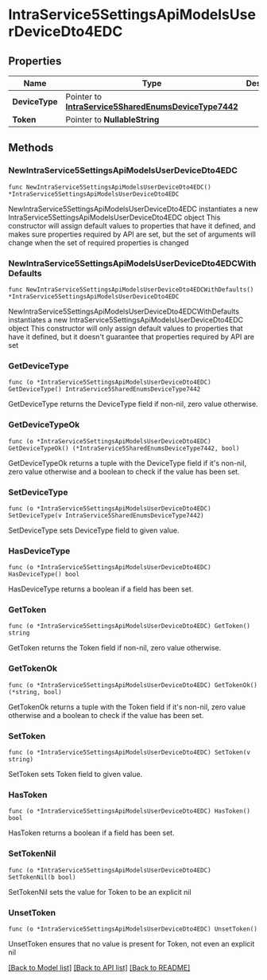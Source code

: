 # IntraService5SettingsApiModelsUserDeviceDto4EDC

## Properties

Name | Type | Description | Notes
------------ | ------------- | ------------- | -------------
**DeviceType** | Pointer to [**IntraService5SharedEnumsDeviceType7442**](IntraService5SharedEnumsDeviceType7442.md) |  | [optional] 
**Token** | Pointer to **NullableString** |  | [optional] 

## Methods

### NewIntraService5SettingsApiModelsUserDeviceDto4EDC

`func NewIntraService5SettingsApiModelsUserDeviceDto4EDC() *IntraService5SettingsApiModelsUserDeviceDto4EDC`

NewIntraService5SettingsApiModelsUserDeviceDto4EDC instantiates a new IntraService5SettingsApiModelsUserDeviceDto4EDC object
This constructor will assign default values to properties that have it defined,
and makes sure properties required by API are set, but the set of arguments
will change when the set of required properties is changed

### NewIntraService5SettingsApiModelsUserDeviceDto4EDCWithDefaults

`func NewIntraService5SettingsApiModelsUserDeviceDto4EDCWithDefaults() *IntraService5SettingsApiModelsUserDeviceDto4EDC`

NewIntraService5SettingsApiModelsUserDeviceDto4EDCWithDefaults instantiates a new IntraService5SettingsApiModelsUserDeviceDto4EDC object
This constructor will only assign default values to properties that have it defined,
but it doesn't guarantee that properties required by API are set

### GetDeviceType

`func (o *IntraService5SettingsApiModelsUserDeviceDto4EDC) GetDeviceType() IntraService5SharedEnumsDeviceType7442`

GetDeviceType returns the DeviceType field if non-nil, zero value otherwise.

### GetDeviceTypeOk

`func (o *IntraService5SettingsApiModelsUserDeviceDto4EDC) GetDeviceTypeOk() (*IntraService5SharedEnumsDeviceType7442, bool)`

GetDeviceTypeOk returns a tuple with the DeviceType field if it's non-nil, zero value otherwise
and a boolean to check if the value has been set.

### SetDeviceType

`func (o *IntraService5SettingsApiModelsUserDeviceDto4EDC) SetDeviceType(v IntraService5SharedEnumsDeviceType7442)`

SetDeviceType sets DeviceType field to given value.

### HasDeviceType

`func (o *IntraService5SettingsApiModelsUserDeviceDto4EDC) HasDeviceType() bool`

HasDeviceType returns a boolean if a field has been set.

### GetToken

`func (o *IntraService5SettingsApiModelsUserDeviceDto4EDC) GetToken() string`

GetToken returns the Token field if non-nil, zero value otherwise.

### GetTokenOk

`func (o *IntraService5SettingsApiModelsUserDeviceDto4EDC) GetTokenOk() (*string, bool)`

GetTokenOk returns a tuple with the Token field if it's non-nil, zero value otherwise
and a boolean to check if the value has been set.

### SetToken

`func (o *IntraService5SettingsApiModelsUserDeviceDto4EDC) SetToken(v string)`

SetToken sets Token field to given value.

### HasToken

`func (o *IntraService5SettingsApiModelsUserDeviceDto4EDC) HasToken() bool`

HasToken returns a boolean if a field has been set.

### SetTokenNil

`func (o *IntraService5SettingsApiModelsUserDeviceDto4EDC) SetTokenNil(b bool)`

 SetTokenNil sets the value for Token to be an explicit nil

### UnsetToken
`func (o *IntraService5SettingsApiModelsUserDeviceDto4EDC) UnsetToken()`

UnsetToken ensures that no value is present for Token, not even an explicit nil

[[Back to Model list]](../README.md#documentation-for-models) [[Back to API list]](../README.md#documentation-for-api-endpoints) [[Back to README]](../README.md)


